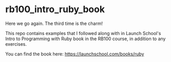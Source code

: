 # rb100_intro_ruby_book

Here we go again. The third time is the charm!

This repo contains examples that I followed along with in Launch School's Intro to Programming with Ruby book in the RB100 course, in addition to any exercises.

You can find the book here: https://launchschool.com/books/ruby